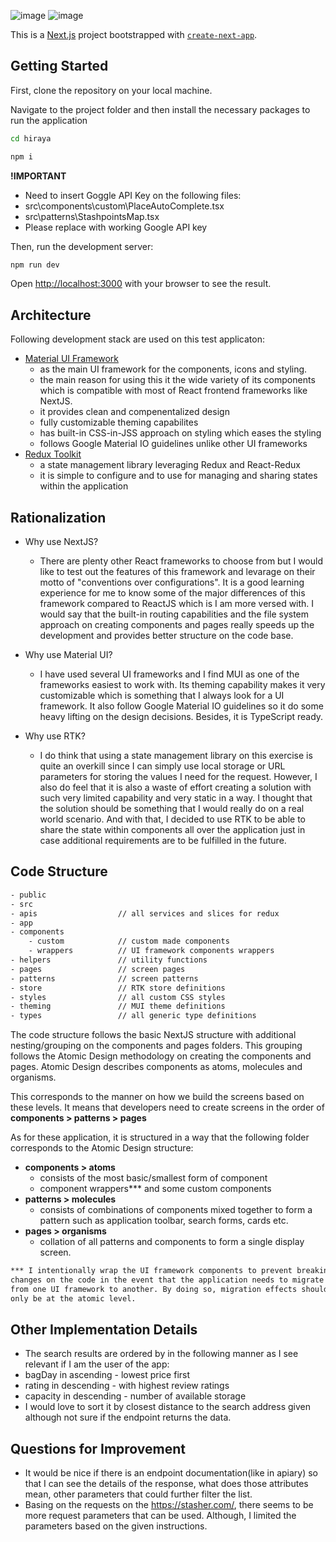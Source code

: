 ![image](https://github.com/jpambulo/hiraya/assets/6073496/4d45eb3e-96ac-4478-95e1-c4c0d94f6370)
![image](https://github.com/jpambulo/hiraya/assets/6073496/62296ff3-42b6-4672-8b52-8c21c452b2d6)




This is a [Next.js](https://nextjs.org/) project bootstrapped with [`create-next-app`](https://github.com/vercel/next.js/tree/canary/packages/create-next-app).

## Getting Started

First, clone the repository on your local machine.

Navigate to the project folder and then install the necessary packages to run the application

```bash
cd hiraya

npm i

```
**!IMPORTANT**
- Need to insert Goggle API Key on the following files:
 - src\components\custom\PlaceAutoComplete.tsx
 - src\patterns\StashpointsMap.tsx
- Please replace <enter-api-key> with working Google API key

Then, run the development server:

```bash
npm run dev
```

Open [http://localhost:3000](http://localhost:3000) with your browser to see the result.

## Architecture

Following development stack are used on this test applicaton:

- [Material UI Framework](https://mui.com/)
  - as the main UI framework for the components, icons and styling.
  - the main reason for using this it the wide variety of its components which is compatible with most of React frontend frameworks like NextJS.
  - it provides clean and compenentalized design
  - fully customizable theming capabilites
  - has built-in CSS-in-JSS approach on styling which eases the styling
  - follows Google Material IO guidelines unlike other UI frameworks
- [Redux Toolkit](https://redux-toolkit.js.org/)
    - a state management library leveraging Redux and React-Redux
    - it is simple to configure and to use for managing and sharing states within the application

## Rationalization

- Why use NextJS?
  - There are plenty other React frameworks to choose from but I would like to test out the features of this framework and levarage on their motto of "conventions over configurations". It is a good learning experience for me to know some of the major differences of this framework compared to ReactJS which is I am more versed with. I would say that the built-in routing capabilities and the file system approach on creating components and pages really speeds up the development and provides better structure on the code base.

- Why use Material UI?
  - I have used several UI frameworks and I find MUI as one of the frameworks easiest to work with. Its theming capability makes it very customizable which is something that I always look for a UI framework. It also follow Google Material IO guidelines so it do some heavy lifting on the design decisions. Besides, it is TypeScript ready.

- Why use RTK?
  - I do think that using a state management library on this exercise is quite an overkill since I can simply use local storage or URL parameters for storing the values I need for the request. However, I also do feel that it is also a waste of effort creating a solution with such very limited capability and very static in a way. I thought that the solution should be something that I would really do on a real world scenario. And with that, I decided to use RTK to be able to share the state within components all over the application just in case additional requirements are to be fulfilled in the future.


## Code Structure

```bash
- public
- src
- apis                  // all services and slices for redux
- app                   
- components
    - custom            // custom made components
    - wrappers          // UI framework components wrappers
- helpers               // utility functions
- pages                 // screen pages
- patterns              // screen patterns
- store                 // RTK store definitions
- styles                // all custom CSS styles
- theming               // MUI theme definitions
- types                 // all generic type definitions
```

The code structure follows the basic NextJS structure with additional nesting/grouping on the components and pages folders. This grouping follows the Atomic Design methodology on creating the components and pages. Atomic Design describes components as atoms, molecules and organisms.

This corresponds to the manner on how we build the screens based on these levels. It means that developers need to create screens in the order of **components > patterns > pages**

As for these application, it is structured in a way that the following folder corresponds to the Atomic Design structure:
- **components > atoms**
    - consists of the most basic/smallest form of component
    - component wrappers*** and some custom components
- **patterns > molecules**
    - consists of combinations of components mixed together to form a pattern such as application toolbar, search forms, cards etc.
- **pages > organisms**
    - collation of all patterns and components to form a single display screen.



```bash
*** I intentionally wrap the UI framework components to prevent breaking
changes on the code in the event that the application needs to migrate
from one UI framework to another. By doing so, migration effects should
only be at the atomic level.
```

## Other Implementation Details
- The search results are ordered by in the following manner as I see relevant if I am the user of the app:
 - bagDay in ascending - lowest price first
 - rating in descending - with highest review ratings
 - capacity in descending - number of available storage
- I would love to sort it by closest distance to the search address given although not sure if the endpoint returns the data.

## Questions for Improvement
- It would be nice if there is an endpoint documentation(like in apiary) so that I can see the details of the response, what does those attributes mean, other parameters that could further filter the list.
- Basing on the requests on the https://stasher.com/, there seems to be more request parameters that can be used. Although, I limited the parameters based on the given instructions.


